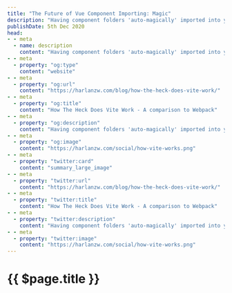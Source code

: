 ```yaml
---
title: "The Future of Vue Component Importing: Magic"
description: "Having component folders 'auto-magically' imported into your app is the latest craze. How does it work and is it good?"
publishDate: 5th Dec 2020
head:
- - meta
  - name: description
    content: "Having component folders 'auto-magically' imported into your app is the latest craze. How does it work and is it good?"
- - meta
  - property: "og:type"
    content: "website"
- - meta
  - property: "og:url"
    content: "https://harlanzw.com/blog/how-the-heck-does-vite-work/"    
- - meta
  - property: "og:title"
    content: "How The Heck Does Vite Work - A comparison to Webpack"
- - meta
  - property: "og:description"
    content: "Having component folders 'auto-magically' imported into your app is the latest craze. How does it work and is it good?"    
- - meta
  - property: "og:image"
    content: "https://harlanzw.com/social/how-vite-works.png"
- - meta
  - property: "twitter:card"
    content: "summary_large_image"
- - meta
  - property: "twitter:url"
    content: "https://harlanzw.com/blog/how-the-heck-does-vite-work/"
- - meta
  - property: "twitter:title"
    content: "How The Heck Does Vite Work - A comparison to Webpack"
- - meta
  - property: "twitter:description"
    content: "Having component folders 'auto-magically' imported into your app is the latest craze. How does it work and is it good?"
- - meta
  - property: "twitter:image"
    content: "https://harlanzw.com/social/how-vite-works.png"    
---
```


# {{ $page.title }}
